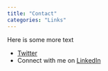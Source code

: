 ```yaml
---
title: "Contact"
categories: "Links"
---
```

Here is some more text

- [Twitter](http://www.twitter.com)
- Connect with me on [LinkedIn](http://www.linkedin.com)
